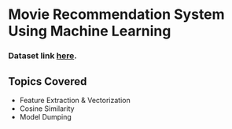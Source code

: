 # Movie Recommendation System Using Machine Learning

### Dataset link [here](https://www.kaggle.com/datasets/ahsanaseer/top-rated-tmdb-movies-10k).

## Topics Covered

- Feature Extraction & Vectorization
- Cosine Similarity
- Model Dumping

